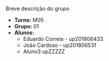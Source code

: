 
Breve descrição do grupo

- **Turno:** M05
- **Grupo:** 01
- **Alunos:**
    - Eduardo Correia - up201806433 
    - João Cardoso - up201806531
    - Aluno3 upZZZZZ
